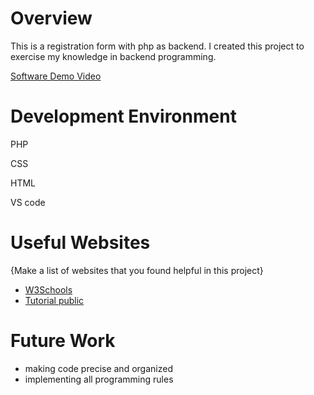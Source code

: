 # Overview

This is a registration form with php as backend. I created this project to exercise my knowledge in backend programming. 

[Software Demo Video](https://youtu.be/rXQb7ewJmXI)

# Development Environment

PHP

CSS

HTML

VS code

# Useful Websites

{Make a list of websites that you found helpful in this project}

- [W3Schools](https://www.w3schools.com/php/)
- [Tutorial public](https://www.tutorialrepublic.com/php-tutorial/)

# Future Work

- making code precise and organized 
- implementing all programming rules 